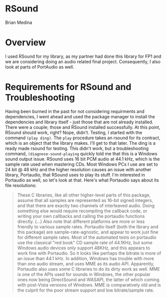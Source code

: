 # RSound
Brian Medina

# Overview
I used RSound for my library, as my partner had done this library for FP1 and we are considering doing an audio related final project. Consequently, I also look at parts of PortAudio as well.

# Requirements for RSound and Troubleshooting
Having been burned in the past for not considering requirments and dependencies, I went ahead and used the package manager to install the dependencies and library itself - just those that are not already installed. There were a couple; those and RSound installed successfully.
At this point, RSound should work, right? Nope, didn't. Testing, I started with the command ```(play ding)```. The ```play``` procedure takes an rsound for its contract, which is an object that the library makes. I'll get to that later. The ding is a ready made rsound for testing. This didn't work, but a troubleshooting command, ```(diagnose-sound-playing``` quickly told me that this is a Windows sound output issue. RSound uses 16 bit PCM audio at 44.1 kHz, which is the sample rate used when mastering CDs. Most Windows PCs I use are set to 24 bit @ 48 kHz and the higher resolution causes an issue with another library, Portaudio, that RSound uses to play its stuff. I'm interested in Portaudio as well, so let's look at that.
Here's what Portaudio says about its file resolutions:
>These C libraries, like all other higher-level parts of this package, assume that all samples are represented as 16-bit signed integers, and that there are exactly two channels of interleaved audio. Doing something else would require recompiling the callback code, or writing your own callbacks and calling the portaudio functions directly.
>(...)
>Also note that different platforms are more or less friendly to various sample rates. Portaudio itself (both the library and this package) are sample-rate-agnostic, and appear to work just fine for different sample rates. Most of the automated tests on portaudio use the classical "red book" CD sample rate of 44.1KHz, but some Windows audio devices only support 48KHz, and this appears to work fine with Portaudio.
So it looks like perhaps the bitrate is more of an issue than 44.1 kHz. In addition, Windows has trouble with more than one audio stream, and uses MME as its audio API. Apparently, Portaudio also uses some C libraries to do its dirty work as well. MME is one of the APIs used for sounds in Windows, the other popular ones now being DirectSound and WASAPI, the latter of which coming with post-Vista versions of Windows. MME is comparatively old and is the culprit for the poor stream support and low bitrate/sample rate. 
